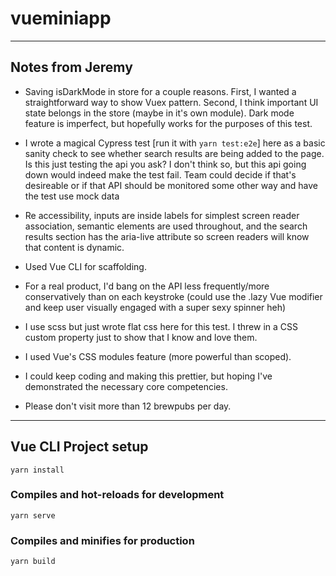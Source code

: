 # vueminiapp

------

## Notes from Jeremy

- Saving isDarkMode in store for a couple reasons. First, I wanted a straightforward way to show Vuex pattern. Second, I think important UI state belongs in the store (maybe in it's own module). Dark mode feature is imperfect, but hopefully works for the purposes of this test.

- I wrote a magical Cypress test [run it with `yarn test:e2e`] here as a basic sanity check to see whether search results are being added to the page. Is this just testing the api you ask? I don't think so, but this api going down would indeed make the test fail. Team could decide if that's desireable or if that API should be monitored some other way and have the test use mock data

- Re accessibility, inputs are inside labels for simplest screen reader association, semantic elements are used throughout, and the search results section has the aria-live attribute so screen readers will know that content is dynamic.

- Used Vue CLI for scaffolding.

- For a real product, I'd bang on the API less frequently/more conservatively than on each keystroke (could use the .lazy Vue modifier and keep user visually engaged with a super sexy spinner heh)

- I use scss but just wrote flat css here for this test. I threw in a CSS custom property just to show that I know and love them.

- I used Vue's CSS modules feature (more powerful than scoped). 

- I could keep coding and making this prettier, but hoping I've demonstrated the necessary core competencies.

- Please don't visit more than 12 brewpubs per day.

------


## Vue CLI Project setup
```
yarn install
```

### Compiles and hot-reloads for development
```
yarn serve
```

### Compiles and minifies for production
```
yarn build
```




